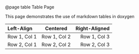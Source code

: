 @page table Table Page

This page demonstrates the use of markdown tables in doxygen

| Left-Align   | Centered          | Right-Aligned   |
| :----------- | :---------------: | --------------: |
| Row 1, Col 1 | Row 1, Col 2      | Row 1, Col 3    |
| Row 2, Col 1 | Row 2, Col 2      | Row 2, Col 3    |
